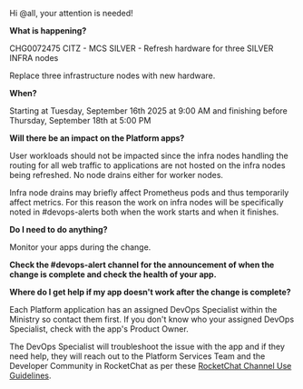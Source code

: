 Hi @all, your attention is needed!

**What is happening?**

CHG0072475 CITZ - MCS SILVER - Refresh hardware for three SILVER INFRA nodes

Replace three infrastructure nodes with new hardware.

**When?**

Starting at Tuesday, September 16th 2025 at 9:00 AM and finishing before Thursday, September 18th at 5:00 PM

**Will there be an impact on the Platform apps?**

User workloads should not be impacted since the infra nodes handling the routing for all web traffic to applications are not hosted on the infra nodes being refreshed. No node drains either for worker nodes.

Infra node drains may briefly affect Prometheus pods and thus temporarily affect metrics. For this reason the work on infra nodes will be specifically noted in #devops-alerts both when the work starts and when it finishes.

**Do I need to do anything?**

Monitor your apps during the change.

**Check the #devops-alert channel for the announcement of when the change is complete and check the health of your app.**

**Where do I get help if my app doesn't work after the change is complete?**

Each Platform application has an assigned DevOps Specialist within the Ministry so contact them first. If you don't know who your assigned DevOps Specialist, check with the app's Product Owner.

The DevOps Specialist will troubleshoot the issue with the app and if they need help, they will reach out to the Platform Services Team and the Developer Community in RocketChat as per these [RocketChat Channel Use Guidelines](https://developer.gov.bc.ca/docs/default/component/bc-developer-guide/rocketchat/rocketchat-channel-descriptions/).
